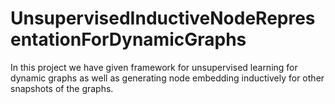 # UnsupervisedInductiveNodeRepresentationForDynamicGraphs
In this project we have given framework for unsupervised learning for dynamic graphs as well as generating node embedding inductively for other snapshots of the graphs.
